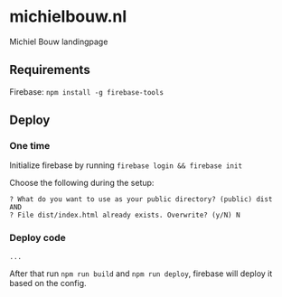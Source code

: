 # michielbouw.nl
Michiel Bouw landingpage

## Requirements

Firebase: `npm install -g firebase-tools`

## Deploy

### One time
Initialize firebase by running `firebase login && firebase init`

Choose the following during the setup:
```
? What do you want to use as your public directory? (public) dist
AND
? File dist/index.html already exists. Overwrite? (y/N) N
```

### Deploy code
```
...
```

After that run `npm run build` and `npm run deploy`, firebase will deploy it based on the config.
